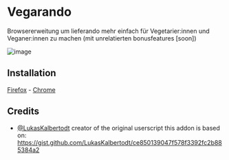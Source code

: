 # Vegarando
Browsererweitung um lieferando mehr einfach für Vegetarier:innen und Veganer:innen zu machen (mit unrelatierten bonusfeatures [soon])

![image](https://user-images.githubusercontent.com/4027243/100141445-bd3e1f00-2e92-11eb-99ab-895fce2a4115.png)

## Installation
[Firefox](https://addons.mozilla.org/en-US/firefox/addon/vegarando/) - [Chrome](https://chrome.google.com/webstore/detail/vegarando/pbcekclobcikjpjfppoodgjbiieckeik)

## Credits 
- [@LukasKalbertodt](https://github.com/LukasKalbertodt) creator of the original userscript this addon is based on: https://gist.github.com/LukasKalbertodt/ce850139047f578f3392fc2b885384a2